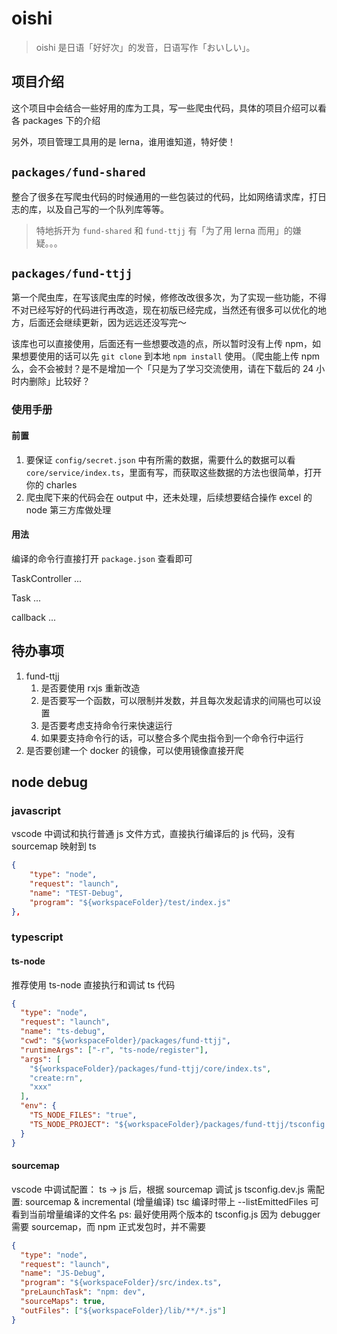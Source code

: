 # oishi

> oishi 是日语「好好次」的发音，日语写作「おいしい」。

## 项目介绍

这个项目中会结合一些好用的库为工具，写一些爬虫代码，具体的项目介绍可以看各 packages 下的介绍

另外，项目管理工具用的是 lerna，谁用谁知道，特好使！

## `packages/fund-shared`

整合了很多在写爬虫代码的时候通用的一些包装过的代码，比如网络请求库，打日志的库，以及自己写的一个队列库等等。

> 特地拆开为 `fund-shared` 和 `fund-ttjj` 有「为了用 lerna 而用」的嫌疑。。。

## `packages/fund-ttjj`

第一个爬虫库，在写该爬虫库的时候，修修改改很多次，为了实现一些功能，不得不对已经写好的代码进行再改造，现在初版已经完成，当然还有很多可以优化的地方，后面还会继续更新，因为远远还没写完～

该库也可以直接使用，后面还有一些想要改造的点，所以暂时没有上传 npm，如果想要使用的话可以先 `git clone` 到本地 `npm install` 使用。（爬虫能上传 npm 么，会不会被封？是不是增加一个「只是为了学习交流使用，请在下载后的 24 小时内删除」比较好？

### 使用手册

#### 前置

1. 要保证 `config/secret.json` 中有所需的数据，需要什么的数据可以看 `core/service/index.ts`，里面有写，而获取这些数据的方法也很简单，打开你的 charles
2. 爬虫爬下来的代码会在 output 中，还未处理，后续想要结合操作 excel 的 node 第三方库做处理

#### 用法

编译的命令行直接打开 `package.json` 查看即可

TaskController
...

Task
...

callback
...

## 待办事项

1. fund-ttjj
   1. 是否要使用 rxjs 重新改造
   2. 是否要写一个函数，可以限制并发数，并且每次发起请求的间隔也可以设置
   3. 是否要考虑支持命令行来快速运行
   4. 如果要支持命令行的话，可以整合多个爬虫指令到一个命令行中运行
2. 是否要创建一个 docker 的镜像，可以使用镜像直接开爬

## node debug

### javascript

vscode 中调试和执行普通 js 文件方式，直接执行编译后的 js 代码，没有 sourcemap 映射到 ts

```json
{
    "type": "node",
    "request": "launch",
    "name": "TEST-Debug",
    "program": "${workspaceFolder}/test/index.js"
},
```

### typescript

#### ts-node

推荐使用 ts-node 直接执行和调试 ts 代码

```json
{
  "type": "node",
  "request": "launch",
  "name": "ts-debug",
  "cwd": "${workspaceFolder}/packages/fund-ttjj",
  "runtimeArgs": ["-r", "ts-node/register"],
  "args": [
    "${workspaceFolder}/packages/fund-ttjj/core/index.ts",
    "create:rn",
    "xxx"
  ],
  "env": {
    "TS_NODE_FILES": "true",
    "TS_NODE_PROJECT": "${workspaceFolder}/packages/fund-ttjj/tsconfig.dev.json"
  }
}
```

#### sourcemap

vscode 中调试配置： ts -> js 后，根据 sourcemap 调试 js
tsconfig.dev.js 需配置: sourcemap & incremental (增量编译)
tsc 编译时带上 --listEmittedFiles 可看到当前增量编译的文件名
ps: 最好使用两个版本的 tsconfig.js 因为 debugger 需要 sourcemap，而 npm 正式发包时，并不需要

```json
{
  "type": "node",
  "request": "launch",
  "name": "JS-Debug",
  "program": "${workspaceFolder}/src/index.ts",
  "preLaunchTask": "npm: dev",
  "sourceMaps": true,
  "outFiles": ["${workspaceFolder}/lib/**/*.js"]
}
```
